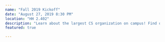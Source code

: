 ```yaml
---
name: "Fall 2019 Kickoff"
date: "August 27, 2019 8:30 PM"
location: "HH 2.402"
description: "Learn about the largest CS organization on campus! Find out what each of our six divisions does and how you can get involved as a member! Free food!"
featured: true

---
```


